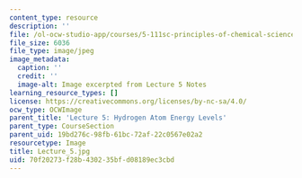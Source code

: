 ```yaml
---
content_type: resource
description: ''
file: /ol-ocw-studio-app/courses/5-111sc-principles-of-chemical-science-fall-2014/70f20273f28b430235bfd08189ec3cbd_Lecture_5.jpg
file_size: 6036
file_type: image/jpeg
image_metadata:
  caption: ''
  credit: ''
  image-alt: Image excerpted from Lecture 5 Notes
learning_resource_types: []
license: https://creativecommons.org/licenses/by-nc-sa/4.0/
ocw_type: OCWImage
parent_title: 'Lecture 5: Hydrogen Atom Energy Levels'
parent_type: CourseSection
parent_uid: 19bd276c-98fb-61bc-72af-22c0567e02a2
resourcetype: Image
title: Lecture_5.jpg
uid: 70f20273-f28b-4302-35bf-d08189ec3cbd
---
```

